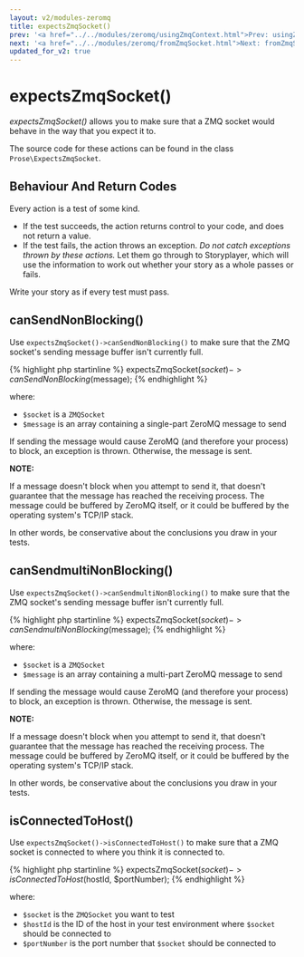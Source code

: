 ```yaml
---
layout: v2/modules-zeromq
title: expectsZmqSocket()
prev: '<a href="../../modules/zeromq/usingZmqContext.html">Prev: usingZmqContext()</a>'
next: '<a href="../../modules/zeromq/fromZmqSocket.html">Next: fromZmqSocket()</a>'
updated_for_v2: true
---
```


# expectsZmqSocket()

_expectsZmqSocket()_ allows you to make sure that a ZMQ socket would behave in the way that you expect it to.

The source code for these actions can be found in the class `Prose\ExpectsZmqSocket`.

## Behaviour And Return Codes

Every action is a test of some kind.

* If the test succeeds, the action returns control to your code, and does not return a value.
* If the test fails, the action throws an exception. _Do not catch exceptions thrown by these actions._ Let them go through to Storyplayer, which will use the information to work out whether your story as a whole passes or fails.

Write your story as if every test must pass.

## canSendNonBlocking()

Use `expectsZmqSocket()->canSendNonBlocking()` to make sure that the ZMQ socket's sending message buffer isn't currently full.

{% highlight php startinline %}
expectsZmqSocket($socket)->canSendNonBlocking($message);
{% endhighlight %}

where:

* `$socket` is a `ZMQSocket`
* `$message` is an array containing a single-part ZeroMQ message to send

If sending the message would cause ZeroMQ (and therefore your process) to block, an exception is thrown.  Otherwise, the message is sent.

__NOTE:__

If a message doesn't block when you attempt to send it, that doesn't guarantee that the message has reached the receiving process.  The message could be buffered by ZeroMQ itself, or it could be buffered by the operating system's TCP/IP stack.

In other words, be conservative about the conclusions you draw in your tests.

## canSendmultiNonBlocking()

Use `expectsZmqSocket()->canSendmultiNonBlocking()` to make sure that the ZMQ socket's sending message buffer isn't currently full.

{% highlight php startinline %}
expectsZmqSocket($socket)->canSendmultiNonBlocking($message);
{% endhighlight %}

where:

* `$socket` is a `ZMQSocket`
* `$message` is an array containing a multi-part ZeroMQ message to send

If sending the message would cause ZeroMQ (and therefore your process) to block, an exception is thrown.  Otherwise, the message is sent.

__NOTE:__

If a message doesn't block when you attempt to send it, that doesn't guarantee that the message has reached the receiving process.  The message could be buffered by ZeroMQ itself, or it could be buffered by the operating system's TCP/IP stack.

In other words, be conservative about the conclusions you draw in your tests.

## isConnectedToHost()

Use `expectsZmqSocket()->isConnectedToHost()` to make sure that a ZMQ socket is connected to where you think it is connected to.

{% highlight php startinline %}
expectsZmqSocket($socket)->isConnectedToHost($hostId, $portNumber);
{% endhighlight %}

where:

* `$socket` is the `ZMQSocket` you want to test
* `$hostId` is the ID of the host in your test environment where `$socket` should be connected to
* `$portNumber` is the port number that `$socket` should be connected to
